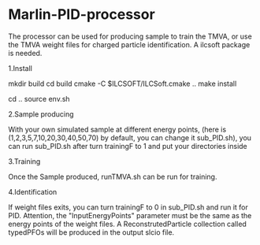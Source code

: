 # Marlin-PID-processor

The processor can be used for producing sample to train the TMVA, or use the TMVA weight files for charged particle identification. A ilcsoft package is needed.

1.Install

mkdir build
cd build
cmake -C $ILCSOFT/ILCSoft.cmake ..
make install

cd ..
source env.sh

2.Sample producing 

With your own simulated sample at different energy points, (here is (1,2,3,5,7,10,20,30,40,50,70) by default, you can change it sub\_PID.sh), you can run sub\_PID.sh after turn trainingF to 1 and put your directories inside

3.Training

Once the Sample produced, runTMVA.sh can be run for training.

4.Identification

If weight files exits, you can turn trainingF to 0 in sub\_PID.sh and run it for PID. Attention, the "InputEnergyPoints" parameter must be the same as the energy points of the weight files. A ReconstrutedParticle collection called typedPFOs will be produced in the output slcio file.






